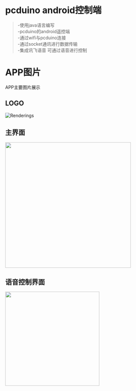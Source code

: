 pcduino android控制端
====================
> -使用java语言编写  
-pcduino的android遥控端  
-通过wifi与pcduino连接  
-通过socket通讯进行数据传输  
-集成讯飞语音 可通过语音进行控制  

# APP图片
APP主要图片展示
## LOGO  

![Renderings](https://github.com/wangtaoT/pcduino/blob/master/APP-Image/3.png)  

## 主界面

<img src="https://github.com/wangtaoT/pcduino/blob/master/APP-Image/1.png" width="400" />  

## 语音控制界面  

<img src="https://github.com/wangtaoT/pcduino/blob/master/APP-Image/2.png" width="300" />  
